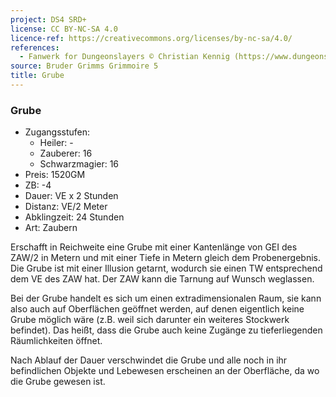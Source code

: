 ```yaml
---
project: DS4 SRD+
license: CC BY-NC-SA 4.0
licence-ref: https://creativecommons.org/licenses/by-nc-sa/4.0/
references: 
  - Fanwerk for Dungeonslayers © Christian Kennig (https://www.dungeonslayers.net/)
source: Bruder Grimms Grimmoire 5
title: Grube
---
```


### Grube

- Zugangsstufen:
  - Heiler: -
  - Zauberer: 16
  - Schwarzmagier: 16
- Preis: 1520GM
- ZB: -4
- Dauer: VE x 2 Stunden
- Distanz: VE/2 Meter
- Abklingzeit: 24 Stunden
- Art: Zaubern

Erschafft in Reichweite eine Grube mit einer Kantenlänge von GEI des ZAW/2 in Metern und mit einer Tiefe in Metern gleich dem Probenergebnis. Die Grube ist mit einer Illusion getarnt, wodurch sie einen TW entsprechend dem VE des ZAW hat. Der ZAW kann die Tarnung auf Wunsch weglassen.

Bei der Grube handelt es sich um einen extradimensionalen Raum, sie kann also auch auf Oberflächen geöffnet werden, auf denen eigentlich keine Grube möglich wäre (z.B. weil sich darunter ein weiteres Stockwerk befindet). Das heißt, dass die Grube auch keine Zugänge zu tieferliegenden Räumlichkeiten öffnet.

Nach Ablauf der Dauer verschwindet die Grube und alle noch in ihr befindlichen Objekte und Lebewesen erscheinen an der Oberfläche, da wo die Grube gewesen ist.

